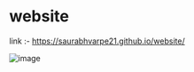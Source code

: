 # website
link :- https://saurabhvarpe21.github.io/website/

![image](https://github.com/Saurabhvarpe21/website/assets/121672093/c65b95db-795d-4533-bd66-5305610fd0cd)
